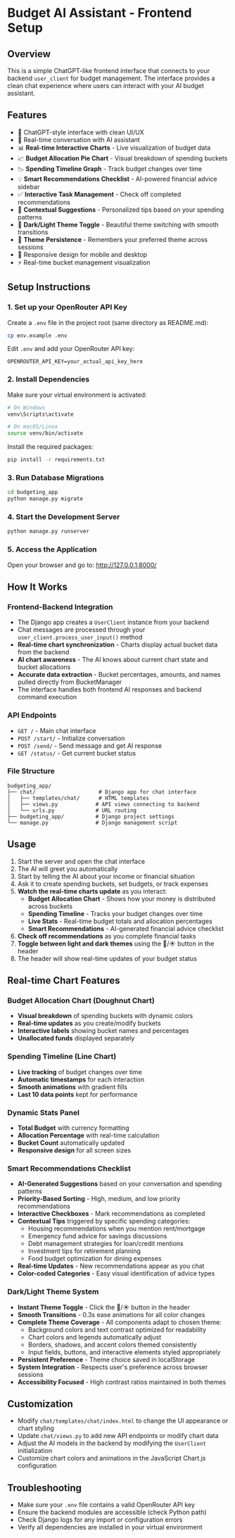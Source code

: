 # Budget AI Assistant - Frontend Setup

## Overview
This is a simple ChatGPT-like frontend interface that connects to your backend `user_client` for budget management. The interface provides a clean chat experience where users can interact with your AI budget assistant.

## Features
- 💬 ChatGPT-style interface with clean UI/UX
- 🔄 Real-time conversation with AI assistant
- 📊 **Real-time Interactive Charts** - Live visualization of budget data
- 📈 **Budget Allocation Pie Chart** - Visual breakdown of spending buckets
- 📉 **Spending Timeline Graph** - Track budget changes over time
- 💡 **Smart Recommendations Checklist** - AI-powered financial advice sidebar
- ✅ **Interactive Task Management** - Check off completed recommendations
- 🎯 **Contextual Suggestions** - Personalized tips based on your spending patterns
- 🌙 **Dark/Light Theme Toggle** - Beautiful theme switching with smooth transitions
- 💾 **Theme Persistence** - Remembers your preferred theme across sessions
- 📱 Responsive design for mobile and desktop
- ⚡ Real-time bucket management visualization

## Setup Instructions

### 1. Set up your OpenRouter API Key
Create a `.env` file in the project root (same directory as README.md):
```bash
cp env.example .env
```

Edit `.env` and add your OpenRouter API key:
```
OPENROUTER_API_KEY=your_actual_api_key_here
```

### 2. Install Dependencies
Make sure your virtual environment is activated:
```bash
# On Windows
venv\Scripts\activate

# On macOS/Linux
source venv/bin/activate
```

Install the required packages:
```bash
pip install -r requirements.txt
```

### 3. Run Database Migrations
```bash
cd budgeting_app
python manage.py migrate
```

### 4. Start the Development Server
```bash
python manage.py runserver
```

### 5. Access the Application
Open your browser and go to: http://127.0.0.1:8000/

## How It Works

### Frontend-Backend Integration
- The Django app creates a `UserClient` instance from your backend
- Chat messages are processed through your `user_client.process_user_input()` method
- **Real-time chart synchronization** - Charts display actual bucket data from the backend
- **AI chart awareness** - The AI knows about current chart state and bucket allocations
- **Accurate data extraction** - Bucket percentages, amounts, and names pulled directly from BucketManager
- The interface handles both frontend AI responses and backend command execution

### API Endpoints
- `GET /` - Main chat interface
- `POST /start/` - Initialize conversation
- `POST /send/` - Send message and get AI response
- `GET /status/` - Get current bucket status

### File Structure
```
budgeting_app/
├── chat/                    # Django app for chat interface
│   ├── templates/chat/      # HTML templates
│   ├── views.py            # API views connecting to backend
│   └── urls.py             # URL routing
├── budgeting_app/          # Django project settings
└── manage.py               # Django management script
```

## Usage
1. Start the server and open the chat interface
2. The AI will greet you automatically
3. Start by telling the AI about your income or financial situation
4. Ask it to create spending buckets, set budgets, or track expenses
5. **Watch the real-time charts update** as you interact:
   - **Budget Allocation Chart** - Shows how your money is distributed across buckets
   - **Spending Timeline** - Tracks your budget changes over time
   - **Live Stats** - Real-time budget totals and allocation percentages
   - **Smart Recommendations** - AI-generated financial advice checklist
6. **Check off recommendations** as you complete financial tasks
7. **Toggle between light and dark themes** using the 🌙/☀️ button in the header
8. The header will show real-time updates of your budget status

## Real-time Chart Features

### Budget Allocation Chart (Doughnut Chart)
- **Visual breakdown** of spending buckets with dynamic colors
- **Real-time updates** as you create/modify buckets
- **Interactive labels** showing bucket names and percentages
- **Unallocated funds** displayed separately

### Spending Timeline (Line Chart)
- **Live tracking** of budget changes over time
- **Automatic timestamps** for each interaction
- **Smooth animations** with gradient fills
- **Last 10 data points** kept for performance

### Dynamic Stats Panel
- **Total Budget** with currency formatting
- **Allocation Percentage** with real-time calculation
- **Bucket Count** automatically updated
- **Responsive design** for all screen sizes

### Smart Recommendations Checklist
- **AI-Generated Suggestions** based on your conversation and spending patterns
- **Priority-Based Sorting** - High, medium, and low priority recommendations
- **Interactive Checkboxes** - Mark recommendations as completed
- **Contextual Tips** triggered by specific spending categories:
  - Housing recommendations when you mention rent/mortgage
  - Emergency fund advice for savings discussions
  - Debt management strategies for loan/credit mentions
  - Investment tips for retirement planning
  - Food budget optimization for dining expenses
- **Real-time Updates** - New recommendations appear as you chat
- **Color-coded Categories** - Easy visual identification of advice types

### Dark/Light Theme System
- **Instant Theme Toggle** - Click the 🌙/☀️ button in the header
- **Smooth Transitions** - 0.3s ease animations for all color changes
- **Complete Theme Coverage** - All components adapt to chosen theme:
  - Background colors and text contrast optimized for readability
  - Chart colors and legends automatically adjust
  - Borders, shadows, and accent colors themed consistently
  - Input fields, buttons, and interactive elements styled appropriately
- **Persistent Preference** - Theme choice saved in localStorage
- **System Integration** - Respects user's preference across browser sessions
- **Accessibility Focused** - High contrast ratios maintained in both themes

## Customization
- Modify `chat/templates/chat/index.html` to change the UI appearance or chart styling
- Update `chat/views.py` to add new API endpoints or modify chart data
- Adjust the AI models in the backend by modifying the `UserClient` initialization
- Customize chart colors and animations in the JavaScript Chart.js configuration

## Troubleshooting
- Make sure your `.env` file contains a valid OpenRouter API key
- Ensure the backend modules are accessible (check Python path)
- Check Django logs for any import or configuration errors
- Verify all dependencies are installed in your virtual environment
